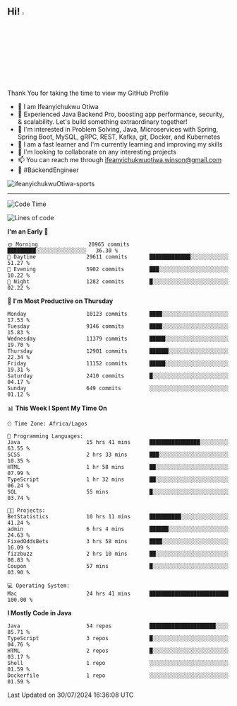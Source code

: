 <!-- BLOG-POST-LIST:START --><!-- BLOG-POST-LIST:END -->

## Hi! <img src="https://media.giphy.com/media/hvRJCLFzcasrR4ia7z/giphy.gif" width="4%"> 

Thank You for taking the time to view my GitHub Profile

- 👋 I am Ifeanyichukwu Otiwa
- 🚀 Experienced Java Backend Pro, boosting app performance, security, & scalability. Let's build something extraordinary together!
- 👀 I'm interested in Problem Solving, Java, Microservices with Spring, Spring Boot, MySQL, gRPC, REST, Kafka, git, Docker, and Kubernetes
- 🌱 I am a fast learner and I'm currently learning and improving my skills
- 💞️ I'm looking to collaborate on any interesting projects
- 📫 You can reach me through ifeanyichukwuotiwa.winson@gmail.com
- 🚀 #BackendEngineer

<p align="left" marginTop="10px"> <img src="https://komarev.com/ghpvc/?username=ifeanyichukwuOtiwa-sports&label=Profile%20views&color=0e75b6&style=for-the-badge" alt="ifeanyichukwuOtiwa-sports" /> </p>

***

<!--START_SECTION:waka-->
![Code Time](http://img.shields.io/badge/Code%20Time-2%2C702%20hrs%2059%20mins-blue)

![Lines of code](https://img.shields.io/badge/From%20Hello%20World%20I%27ve%20Written-14.2%20million%20lines%20of%20code-blue)

**I'm an Early 🐤** 

```text
🌞 Morning                20965 commits       █████████░░░░░░░░░░░░░░░░   36.30 % 
🌆 Daytime                29611 commits       █████████████░░░░░░░░░░░░   51.27 % 
🌃 Evening                5902 commits        ███░░░░░░░░░░░░░░░░░░░░░░   10.22 % 
🌙 Night                  1282 commits        █░░░░░░░░░░░░░░░░░░░░░░░░   02.22 % 
```
📅 **I'm Most Productive on Thursday** 

```text
Monday                   10123 commits       ████░░░░░░░░░░░░░░░░░░░░░   17.53 % 
Tuesday                  9146 commits        ████░░░░░░░░░░░░░░░░░░░░░   15.83 % 
Wednesday                11379 commits       █████░░░░░░░░░░░░░░░░░░░░   19.70 % 
Thursday                 12901 commits       ██████░░░░░░░░░░░░░░░░░░░   22.34 % 
Friday                   11152 commits       █████░░░░░░░░░░░░░░░░░░░░   19.31 % 
Saturday                 2410 commits        █░░░░░░░░░░░░░░░░░░░░░░░░   04.17 % 
Sunday                   649 commits         ░░░░░░░░░░░░░░░░░░░░░░░░░   01.12 % 
```


📊 **This Week I Spent My Time On** 

```text
🕑︎ Time Zone: Africa/Lagos

💬 Programming Languages: 
Java                     15 hrs 41 mins      ████████████████░░░░░░░░░   63.55 % 
SCSS                     2 hrs 33 mins       ███░░░░░░░░░░░░░░░░░░░░░░   10.35 % 
HTML                     1 hr 58 mins        ██░░░░░░░░░░░░░░░░░░░░░░░   07.99 % 
TypeScript               1 hr 32 mins        ██░░░░░░░░░░░░░░░░░░░░░░░   06.24 % 
SQL                      55 mins             █░░░░░░░░░░░░░░░░░░░░░░░░   03.74 % 

🐱‍💻 Projects: 
BetStatistics            10 hrs 11 mins      ██████████░░░░░░░░░░░░░░░   41.24 % 
admin                    6 hrs 4 mins        ██████░░░░░░░░░░░░░░░░░░░   24.63 % 
FixedOddsBets            3 hrs 58 mins       ████░░░░░░░░░░░░░░░░░░░░░   16.09 % 
fizzbuzz                 2 hrs 10 mins       ██░░░░░░░░░░░░░░░░░░░░░░░   08.83 % 
Coupon                   57 mins             █░░░░░░░░░░░░░░░░░░░░░░░░   03.90 % 

💻 Operating System: 
Mac                      24 hrs 41 mins      █████████████████████████   100.00 % 
```

**I Mostly Code in Java** 

```text
Java                     54 repos            █████████████████████░░░░   85.71 % 
TypeScript               3 repos             █░░░░░░░░░░░░░░░░░░░░░░░░   04.76 % 
HTML                     2 repos             █░░░░░░░░░░░░░░░░░░░░░░░░   03.17 % 
Shell                    1 repo              ░░░░░░░░░░░░░░░░░░░░░░░░░   01.59 % 
Dockerfile               1 repo              ░░░░░░░░░░░░░░░░░░░░░░░░░   01.59 % 
```




 Last Updated on 30/07/2024 16:36:08 UTC
<!--END_SECTION:waka-->

<!--
<p align="center">
![trophy](https://github-profile-trophy.vercel.app/?username=ifeanyichukwuOtiwa-sports&theme=onedark) (https://github.com/ryo-ma/github-profile-trophy)
</p>
-->

<!---
ifeanyi-otiwa/ifeanyi-otiwa is a ✨ special ✨ repository because its `README.md` (this file) appears on your GitHub profile.
You can click the Preview link to take a look at your changes.
--->
